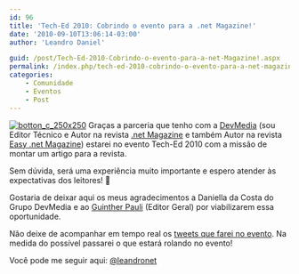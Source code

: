 ```yaml
---
id: 96
title: 'Tech-Ed 2010: Cobrindo o evento para a .net Magazine!'
date: '2010-09-10T13:06:14-03:00'
author: 'Leandro Daniel'

guid: /post/Tech-Ed-2010-Cobrindo-o-evento-para-a-net-Magazine!.aspx
permalink: /index.php/tech-ed-2010-cobrindo-o-evento-para-a-net-magazine/
categories:
    - Comunidade
    - Eventos
    - Post
---
```


[![botton_c_250x250](http://leandrodaniel.com/pics/botton_c_250x250_thumb.png "botton_c_250x250")](http://leandrodaniel.com/pics/botton_c_250x250.png) Graças a parceria que tenho com a [DevMedia](http://www.devmedia.com.br/) (sou Editor Técnico e Autor na revista [.net Magazine](http://www.devmedia.com.br/assgold/listmag.asp?site=1) e também Autor na revista [Easy .net Magazine](http://www.devmedia.com.br/assgold/listmag.asp?site=59)) estarei no evento Tech-Ed 2010 com a missão de montar um artigo para a revista.

Sem dúvida, será uma experiência muito importante e espero atender às expectativas dos leitores! 🙂

Gostaria de deixar aqui os meus agradecimentos a Daniella da Costa do Grupo DevMedia e ao [Guinther Pauli](http://gpauli.com/) (Editor Geral) por viabilizarem essa oportunidade.

Não deixe de acompanhar em tempo real os [tweets que farei no evento](http://twitter.com/leandronet). Na medida do possível passarei o que estará rolando no evento!

Você pode me seguir aqui: [@leandronet](http://twitter.com/leandronet)